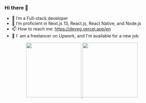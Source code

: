 ### Hi there 👋


- 🔭 I’m a Full-stack developer 
- 🌱 I’m proficient in Next.js 13, React.js, React Native, and Node.js
- 📫 How to reach me: https://deveg.vercel.app/en 
- 💼 I´ am a freelancer on Upwork, and I'm available for a new job

<div align="center">
  <a href="https://github.com/Oliveira-86">
  <img height="180em" src="https://github-readme-stats.vercel.app/api?username=Oliveira-86&show_icons=true&theme=dracula&include_all_commits=true&count_private=true"/>
  <img height="180em" src="https://github-readme-stats.vercel.app/api/top-langs/?username=Oliveira-86&layout=compact&langs_count=7&theme=dracula"/>
</div>
